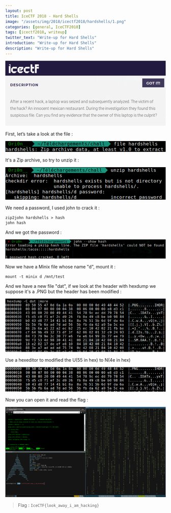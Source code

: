 ```yaml
---
layout: post
title: IceCTF 2018 - Hard Shells
image: "/assets/img/2018/icectf2018/hardshells/1.png"
categories: [general, IceCTF2018]
tags: [icectf2018, writeup]
twitter_text: "Write-up for Hard Shells"
introduction: "Write-up for Hard Shells"
description: "Write-up for Hard Shells"
---
```


![](/assets/img/2018/icectf2018/hardshells/1.png)

First, let’s take a look at the file :

![](/assets/img/2018/icectf2018/hardshells/2.png)

It's a Zip archive, so try to unzip it :

![](/assets/img/2018/icectf2018/hardshells/3.png)

We need a password, I used john to crack it :

```
zip2john hardshells > hash
john hash
```

And we got the password :

![](/assets/img/2018/icectf2018/hardshells/4.png)

Now we have a Minix file whose name "d", mount it :


```
mount -t minix d /mnt/test
```

And we have a new file "dat", if we look at the header with hexdump we suppose it's a .PNG but the header has been modified :

![](/assets/img/2018/icectf2018/hardshells/5.png)

Use a hexeditor to modified the U(55 in hex) to N(4e in hex)

![](/assets/img/2018/icectf2018/hardshells/6.png)

Now you can open it and read the flag :

![](/assets/img/2018/icectf2018/hardshells/7.png)

> Flag : ```IceCTF{look_away_i_am_hacking}```